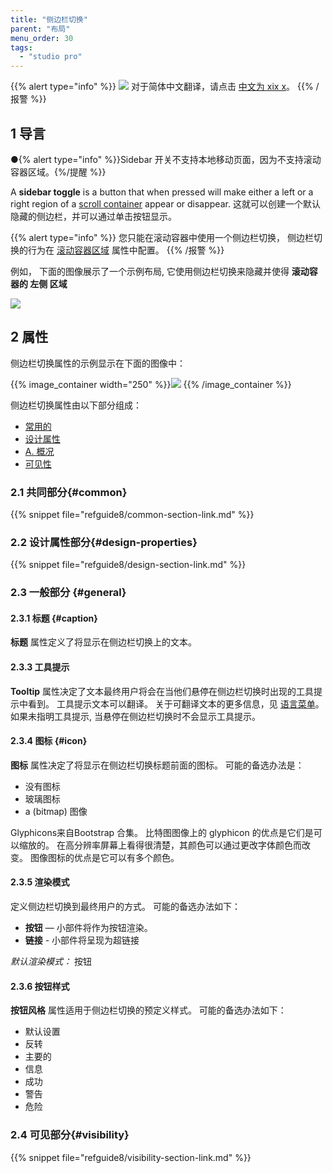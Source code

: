 ```yaml
---
title: "侧边栏切换"
parent: "布局"
menu_order: 30
tags:
  - "studio pro"
---
```


{{% alert type="info" %}}
<img src="attachments/chinese-translation/china.png" style="display: inline-block; margin: 0" /> 对于简体中文翻译，请点击 [中文为 xix x](https://cdn.mendix.tencent-cloud.com/documentation/refguide8/sidebar-toggle-button.pdf)。
{{% /报警 %}}

## 1 导言

●{% alert type="info" %}}Sidebar 开关不支持本地移动页面，因为不支持滚动容器区域。{%/提醒 %}}

A **sidebar toggle** is a button that when pressed will make either a left or a right region of a [scroll container](scroll-container) appear or disappear. 这就可以创建一个默认隐藏的侧边栏，并可以通过单击按钮显示。

{{% alert type="info" %}}
您只能在滚动容器中使用一个侧边栏切换， 侧边栏切换的行为在 [滚动容器区域](scroll-container#region) 属性中配置。
{{% /报警 %}}

例如， 下面的图像展示了一个示例布局, 它使用侧边栏切换来隐藏并使得 **滚动容器的 **左侧** 区域**

![](attachments/layout/sidebar-toggle-button.png)

## 2 属性

侧边栏切换属性的示例显示在下面的图像中：

{{% image_container width="250" %}}![](attachments/layout/sidebar-toggle-properties.png)
{{% /image_container %}}

侧边栏切换属性由以下部分组成：

* [常用的](#common)
* [设计属性](#design-properties)
* [A. 概况](#general)
* [可见性](#visibility)

### 2.1 共同部分{#common}

{{% snippet file="refguide8/common-section-link.md" %}}

### 2.2 设计属性部分{#design-properties}

{{% snippet file="refguide8/design-section-link.md" %}}

### 2.3 一般部分 {#general}

#### 2.3.1 标题 {#caption}

**标题** 属性定义了将显示在侧边栏切换上的文本。

#### 2.3.3 工具提示

**Tooltip** 属性决定了文本最终用户将会在当他们悬停在侧边栏切换时出现的工具提示中看到。 工具提示文本可以翻译。 关于可翻译文本的更多信息，见 [语言菜单](translatable-texts)。 如果未指明工具提示, 当悬停在侧边栏切换时不会显示工具提示。

#### 2.3.4 图标 {#icon}

**图标** 属性决定了将显示在侧边栏切换标题前面的图标。 可能的备选办法是：

* 没有图标
* 玻璃图标
* a (bitmap) 图像

Glyphicons来自Bootstrap 合集。 比特图图像上的 glyphicon 的优点是它们是可以缩放的。 在高分辨率屏幕上看得很清楚，其颜色可以通过更改字体颜色而改变。 图像图标的优点是它可以有多个颜色。

#### 2.3.5 渲染模式

定义侧边栏切换到最终用户的方式。 可能的备选办法如下：

* **按钮** — 小部件将作为按钮渲染。
* **链接** - 小部件将呈现为超链接

*默认渲染模式：* 按钮

#### 2.3.6 按钮样式

**按钮风格** 属性适用于侧边栏切换的预定义样式。 可能的备选办法如下：

* 默认设置
* 反转
* 主要的
* 信息
* 成功
* 警告
* 危险

### 2.4 可见部分{#visibility}

{{% snippet file="refguide8/visibility-section-link.md" %}}
